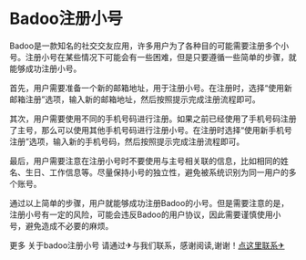 # Badoo注册小号

Badoo是一款知名的社交交友应用，许多用户为了各种目的可能需要注册多个小号。注册小号在某些情况下可能会有一些困难，但是只要遵循一些简单的步骤，就能够成功注册小号。

首先，用户需要准备一个新的邮箱地址，用于注册小号。在注册时，选择“使用新邮箱注册”选项，输入新的邮箱地址，然后按照提示完成注册流程即可。

其次，用户需要使用不同的手机号码进行注册。如果之前已经使用了手机号码注册了主号，那么可以使用其他手机号码进行注册小号。在注册时选择“使用新手机号注册”选项，输入新的手机号码，然后按照提示完成注册流程即可。

最后，用户需要注意在注册小号时不要使用与主号相关联的信息，比如相同的姓名、生日、工作信息等。尽量保持小号的独立性，避免被系统识别为同一用户的多个账号。

通过以上简单的步骤，用户就能够成功注册Badoo的小号。但是需要注意的是，注册小号有一定的风险，可能会违反Badoo的用户协议，因此需要谨慎使用小号，避免造成不必要的麻烦。

更多 关于badoo注册小号 请通过✈与我们联系，感谢阅读,谢谢！[点这里联系✈](https://lm.k02.cc)